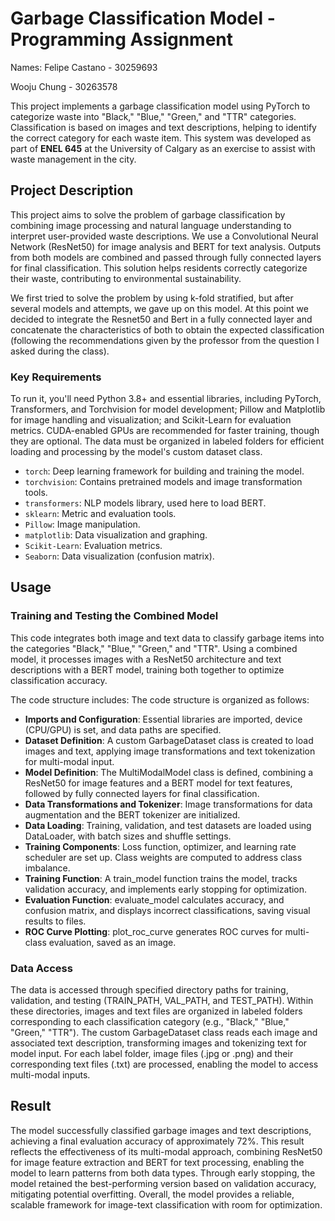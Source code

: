 # Garbage Classification Model - Programming Assignment

Names: 
Felipe Castano - 30259693

Wooju Chung - 30263578

This project implements a garbage classification model using PyTorch to categorize waste into "Black," "Blue," "Green," and "TTR" categories. Classification is based on images and text descriptions, helping to identify the correct category for each waste item. This system was developed as part of **ENEL 645** at the University of Calgary as an exercise to assist with waste management in the city.

## Project Description

This project aims to solve the problem of garbage classification by combining image processing and natural language understanding to interpret user-provided waste descriptions. We use a Convolutional Neural Network (ResNet50) for image analysis and BERT for text analysis. Outputs from both models are combined and passed through fully connected layers for final classification. This solution helps residents correctly categorize their waste, contributing to environmental sustainability.

We first tried to solve the problem by using k-fold stratified, but after several models and attempts, we gave up on this model. At this point we decided to integrate the Resnet50 and Bert in a fully connected layer and concatenate the characteristics of both to obtain the expected classification (following the recommendations given by the professor from the question I asked during the class).

### Key Requirements

To run it, you'll need Python 3.8+ and essential libraries, including PyTorch, Transformers, and Torchvision for model development; Pillow and Matplotlib for image handling and visualization; and Scikit-Learn for evaluation metrics. CUDA-enabled GPUs are recommended for faster training, though they are optional. The data must be organized in labeled folders for efficient loading and processing by the model's custom dataset class.

- `torch`: Deep learning framework for building and training the model.
- `torchvision`: Contains pretrained models and image transformation tools.
- `transformers`: NLP models library, used here to load BERT.
- `sklearn`: Metric and evaluation tools.
- `Pillow`: Image manipulation.
- `matplotlib`: Data visualization and graphing.
- `Scikit-Learn`: Evaluation metrics.
- `Seaborn`: Data visualization (confusion matrix).

## Usage

### Training and Testing the Combined Model

This code integrates both image and text data to classify garbage items into the categories "Black," "Blue," "Green," and "TTR". Using a combined model, it processes images with a ResNet50 architecture and text descriptions with a BERT model, training both together to optimize classification accuracy.

The code structure includes:
The code structure is organized as follows:

- **Imports and Configuration**: Essential libraries are imported, device (CPU/GPU) is set, and data paths are specified.
- **Dataset Definition**: A custom GarbageDataset class is created to load images and text, applying image transformations and text tokenization for multi-modal input.
- **Model Definition**: The MultiModalModel class is defined, combining a ResNet50 for image features and a BERT model for text features, followed by fully connected layers for final classification.
- **Data Transformations and Tokenizer**: Image transformations for data augmentation and the BERT tokenizer are initialized.
- **Data Loading**: Training, validation, and test datasets are loaded using DataLoader, with batch sizes and shuffle settings.
- **Training Components**: Loss function, optimizer, and learning rate scheduler are set up. Class weights are computed to address class imbalance.
- **Training Function**: A train_model function trains the model, tracks validation accuracy, and implements early stopping for optimization.
- **Evaluation Function**: evaluate_model calculates accuracy, and confusion matrix, and displays incorrect classifications, saving visual results to files.
- **ROC Curve Plotting**: plot_roc_curve generates ROC curves for multi-class evaluation, saved as an image.

### Data Access

The data is accessed through specified directory paths for training, validation, and testing (TRAIN_PATH, VAL_PATH, and TEST_PATH). Within these directories, images and text files are organized in labeled folders corresponding to each classification category (e.g., "Black," "Blue," "Green," "TTR"). The custom GarbageDataset class reads each image and associated text description, transforming images and tokenizing text for model input. For each label folder, image files (.jpg or .png) and their corresponding text files (.txt) are processed, enabling the model to access multi-modal inputs.

## Result

The model successfully classified garbage images and text descriptions, achieving a final evaluation accuracy of approximately 72%. This result reflects the effectiveness of its multi-modal approach, combining ResNet50 for image feature extraction and BERT for text processing, enabling the model to learn patterns from both data types. Through early stopping, the model retained the best-performing version based on validation accuracy, mitigating potential overfitting. Overall, the model provides a reliable, scalable framework for image-text classification with room for optimization.
